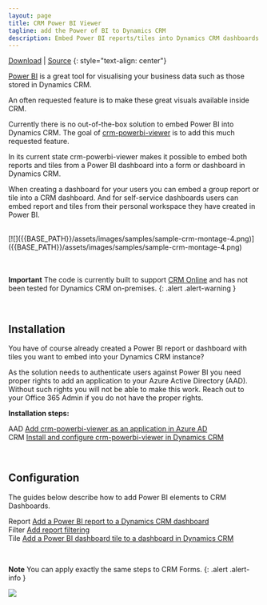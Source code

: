 ```yaml
---
layout: page
title: CRM Power BI Viewer
tagline: add the Power of BI to Dynamics CRM
description: Embed Power BI reports/tiles into Dynamics CRM dashboards and forms.
---
```


[Download](https://github.com/taarskog/crm-powerbi-viewer/releases/latest/) \| [Source](https://github.com/taarskog/crm-powerbi-viewer)
{: style="text-align: center"}
<br />

[Power BI](http://powerbi.com) is a great tool for visualising your business data such as those stored
in Dynamics CRM.

An often requested feature is to make these great visuals available inside CRM.

Currently there is no out-of-the-box solution to embed Power BI into Dynamics CRM. The goal of
[crm-powerbi-viewer](https://github.com/taarskog/crm-powerbi-viewer/releases) is to add this much
requested feature.

In its current state crm-powerbi-viewer makes it possible to embed both reports and tiles from a
Power BI dashboard into a form or dashboard in Dynamics CRM.

When creating a dashboard for your users you can embed a group report or tile into a CRM dashboard. And
for self-service dashboards users can embed report and tiles from their personal workspace they have 
created in Power BI.

<br />
[![]({{BASE_PATH}}/assets/images/samples/sample-crm-montage-4.png)]({{BASE_PATH}}/assets/images/samples/sample-crm-montage-4.png)
<br />
<br />
<br />

**Important** The code is currently built to support [CRM Online](https://www.microsoft.com/en-us/dynamics/crm-office-365.aspx)
and has not been tested for Dynamics CRM on-premises.
{: .alert .alert-warning }

<br />

## Installation
You have of course already created a Power BI report or dashboard with tiles you want to embed into your 
Dynamics CRM instance?

As the solution needs to authenticate users against Power BI you need proper rights to add an application
to your Azure Active Directory (AAD). Without such rights you will not be able to make this work.
Reach out to your Office 365 Admin if you do not have the proper rights.

**Installation steps:**

<span class="badge badge-info">AAD</span> [Add crm-powerbi-viewer as an application in Azure AD](pages/azure-ad.html)  
<span class="badge badge-info">CRM</span> [Install and configure crm-powerbi-viewer in Dynamics CRM](pages/install-solution.html)

<br />

## Configuration

The guides below describe how to add Power BI elements to CRM Dashboards.

<span class="badge badge-info">Report</span> [Add a Power BI report to a Dynamics CRM dashboard](pages/add-report-to-dashboard.html)     
<span class="badge badge-info">Filter</span> [Add report filtering](pages/filter-reports.html)   
<span class="badge badge-info">Tile</span> [Add a Power BI dashboard tile to a dashboard in Dynamics CRM](pages/add-tile-to-dashboard.html)   

<br />

**Note** You can apply exactly the same steps to CRM Forms.
{: .alert .alert-info }

[![]({{BASE_PATH}}/assets/images/samples/sample-crm-montage-3.png)]({{BASE_PATH}}/assets/images/samples/sample-crm-montage-3.png)
<br />